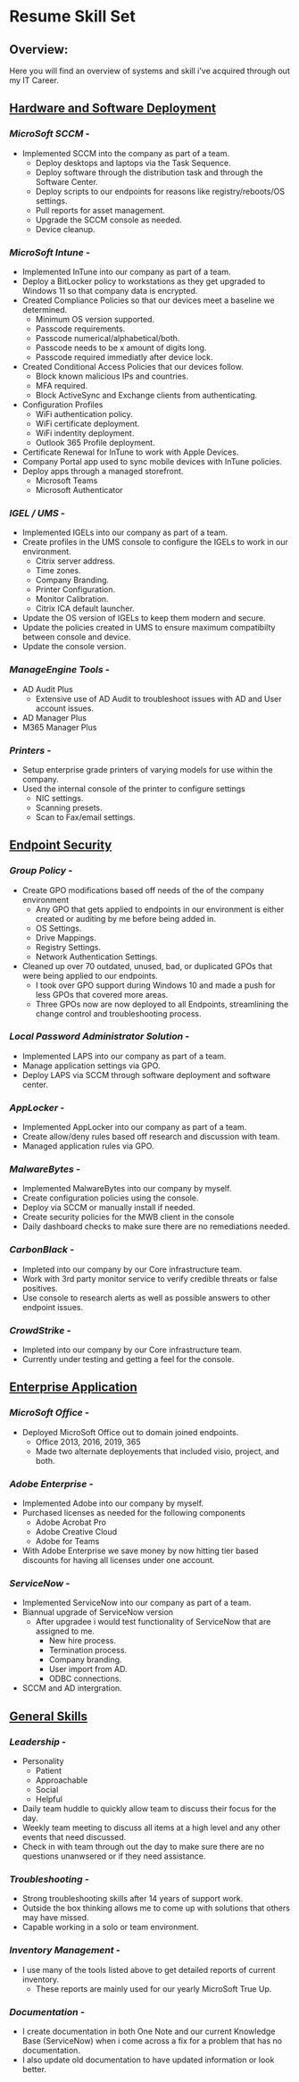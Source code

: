 # Resume Skill Set

## Overview:
Here you will find an overview of systems and skill i've acquired through out my IT Career.

## <ins>Hardware and Software Deployment</ins>
### *MicroSoft SCCM* - 
* Implemented SCCM into the company as part of a team.
  * Deploy desktops and laptops via the Task Sequence.
  * Deploy software through the distribution task and through the Software Center.
  * Deploy scripts to our endpoints for reasons like registry/reboots/OS settings.
  * Pull reports for asset management.
  * Upgrade the SCCM console as needed.
  * Device cleanup.

### *MicroSoft Intune* - 
* Implemented InTune into our company as part of a team.
* Deploy a BitLocker policy to workstations as they get upgraded to Windows 11 so that company data is encrypted.
* Created Compliance Policies so that our devices meet a baseline we determined.
  * Minimum OS version supported.
  * Passcode requirements.
  * Passcode numerical/alphabetical/both.
  * Passcode needs to be x amount of digits long.
  * Passcode required immediatly after device lock.
* Created Conditional Access Policies that our devices follow.
  * Block known malicious IPs and countries.
  * MFA required.
  * Block ActiveSync and Exchange clients from authenticating.
* Configuration Profiles
  * WiFi authentication policy.
  * WiFi certificate deployment.
  * WiFi indentity deployment.
  * Outlook 365 Profile deployment.
* Certificate Renewal for InTune to work with Apple Devices.
* Company Portal app used to sync mobile devices with InTune policies.
* Deploy apps through a managed storefront.
  * Microsoft Teams
  * Microsoft Authenticator

### *IGEL / UMS* - 
* Implemented IGELs into our company as part of a team.
* Create profiles in the UMS console to configure the IGELs to work in our environment.
  * Citrix server address.
  * Time zones.
  * Company Branding.
  * Printer Configuration.
  * Monitor Calibration.
  * Citrix ICA default launcher.
* Update the OS version of IGELs to keep them modern and secure.
* Update the policies created in UMS to ensure maximum compatibilty between console and device.
* Update the console version.

### *ManageEngine Tools* - 
* AD Audit Plus
  * Extensive use of AD Audit to troubleshoot issues with AD and User account issues.
* AD Manager Plus
* M365 Manager Plus

### *Printers* - 
* Setup enterprise grade printers of varying models for use within the company.
* Used the internal console of the printer to configure settings
  * NIC settings.
  * Scanning presets.
  * Scan to Fax/email settings.

## <ins>Endpoint Security</ins>
### *Group Policy* -
* Create GPO modifications based off needs of the of the company environment
  * Any GPO that gets applied to endpoints in our environment is either created or auditing by me before being added in.
  * OS Settings.
  * Drive Mappings.
  * Registry Settings.
  * Network Authentication Settings.
* Cleaned up over 70 outdated, unused, bad, or duplicated GPOs that were being applied to our endpoints.
  * I took over GPO support during Windows 10 and made a push for less GPOs that covered more areas.
  * Three GPOs now are now deployed to all Endpoints, streamlining the change control and troubleshooting process.

### *Local Password Administrator Solution* - 
* Implemented LAPS into our company as part of a team.
* Manage application settings via GPO.
* Deploy LAPS via SCCM through software deployment and software center.

### *AppLocker* - 
* Implemented AppLocker into our company as part of a team.
* Create allow/deny rules based off research and discussion with team.
* Managed application rules via GPO.

### *MalwareBytes* - 
* Implemented MalwareBytes into our company by myself.
* Create configuration policies using the console.
* Deploy via SCCM or manually install if needed.
* Create security policies for the MWB client in the console
* Daily dashboard checks to make sure there are no remediations needed.

### *CarbonBlack* - 
* Impleted into our company by our Core infrastructure team.
* Work with 3rd party monitor service to verify credible threats or false positives.
* Use console to research alerts as well as possible answers to other endpoint issues.

### *CrowdStrike* - 
* Impleted into our company by our Core infrastructure team.
* Currently under testing and getting a feel for the console.

## <ins>Enterprise Application</ins>
### *MicroSoft Office* - 
* Deployed MicroSoft Office out to domain joined endpoints.
  * Office 2013, 2016, 2019, 365
  * Made two alternate deployements that included visio, project, and both.

### *Adobe Enterprise* - 
* Implemented Adobe into our company by myself.
* Purchased licenses as needed for the following components
  * Adobe Acrobat Pro
  * Adobe Creative Cloud
  * Adobe for Teams
* With Adobe Enterprise we save money by now hitting tier based discounts for having all licenses under one account.

### *ServiceNow* -
* Implemented ServiceNow into our company as part of a team.
* Biannual upgrade of ServiceNow version
  * After upgradee i would test functionality of ServiceNow that are assigned to me.
    * New hire process.
    * Termination process.
    * Company branding.
    * User import from AD.
    * ODBC connections.
* SCCM and AD intergration.

## <ins>General Skills</ins>
### *Leadership*  -
* Personality
  * Patient
  * Approachable
  * Social
  * Helpful
* Daily team huddle to quickly allow team to discuss their focus for the day.
* Weekly team meeting to discuss all items at a high level and any other events that need discussed.
* Check in with team through out the day to make sure there are no questions unanwsered or if they need assistance.

### *Troubleshooting* -
* Strong troubleshooting skills after 14 years of support work.
* Outside the box thinking allows me to come up with solutions that others may have missed.
* Capable working in a solo or team environment.

### *Inventory Management* -
* I use many of the tools listed above to get detailed reports of current inventory.
  * These reports are mainly used for our yearly MicroSoft True Up.

### *Documentation* -
* I create documentation in both One Note and our current Knowledge Base (ServiceNow) when i come across a fix for a problem that has no documentation.
* I also update old documentation to have updated information or look better.
